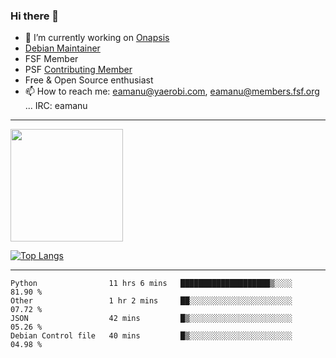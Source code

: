 ### Hi there 👋


- 🔭 I’m currently working on [Onapsis](http://onapsis.com)
- [Debian Maintainer](https://qa.debian.org/developer.php?login=eamanu%40yaerobi.com)
- FSF Member
- PSF [Contributing Member](https://www.python.org/psf/membership/#what-membership-classes-are-there)
- Free & Open Source enthusiast 
- 📫 How to reach me: eamanu@yaerobi.com, eamanu@members.fsf.org ... IRC: eamanu

---

<img height="180em" src="https://github-readme-stats.vercel.app/api?theme=dark&username=eamanu&show_icons=true&hide_border=true&&count_private=true&include_all_commits=true" />

[![Top Langs](https://github-readme-stats.vercel.app/api/top-langs/?theme=dark&username=eamanu&layout=compact)](https://github.com/anuraghazra/github-readme-stats)

---

<!--START_SECTION:waka-->
```text
Python                11 hrs 6 mins   ████████████████████▒░░░░   81.90 % 
Other                 1 hr 2 mins     ██░░░░░░░░░░░░░░░░░░░░░░░   07.72 % 
JSON                  42 mins         █▒░░░░░░░░░░░░░░░░░░░░░░░   05.26 % 
Debian Control file   40 mins         █▒░░░░░░░░░░░░░░░░░░░░░░░   04.98 % 
```
<!--END_SECTION:waka-->
